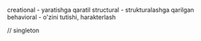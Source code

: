 creational - yaratishga qaratil
structural - strukturalashga qarilgan
behavioral - o'zini tutishi, harakterlash

// singleton
